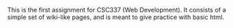 
This is the first assignment for CSC337 (Web Development).
It consists of a simple set of wiki-like pages, 
and is meant to give practice with basic html.

